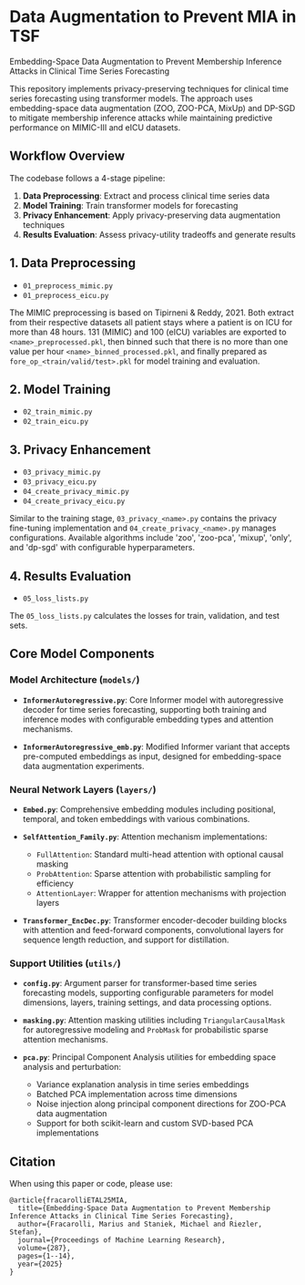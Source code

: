 # Data Augmentation to Prevent MIA in TSF
Embedding-Space Data Augmentation to Prevent Membership Inference Attacks in Clinical Time Series Forecasting

This repository implements privacy-preserving techniques for clinical time series forecasting using transformer models. The approach uses embedding-space data augmentation (ZOO, ZOO-PCA, MixUp) and DP-SGD to mitigate membership inference attacks while maintaining predictive performance on MIMIC-III and eICU datasets.

## Workflow Overview

The codebase follows a 4-stage pipeline:
1. **Data Preprocessing**: Extract and process clinical time series data
2. **Model Training**: Train transformer models for forecasting
3. **Privacy Enhancement**: Apply privacy-preserving data augmentation techniques  
4. **Results Evaluation**: Assess privacy-utility tradeoffs and generate results

## 1. Data Preprocessing
- `01_preprocess_mimic.py`
- `01_preprocess_eicu.py`

The MIMIC preprocessing is based on Tipirneni & Reddy, 2021. Both extract from their respective datasets all patient stays where a patient is on ICU for more than 48 hours. 131 (MIMIC) and 100 (eICU) variables are exported to `<name>_preprocessed.pkl`, then binned such that there is no more than one value per hour `<name>_binned_processed.pkl`, and finally prepared as `fore_op_<train/valid/test>.pkl` for model training and evaluation.

## 2. Model Training
- `02_train_mimic.py`
- `02_train_eicu.py`


## 3. Privacy Enhancement
- `03_privacy_mimic.py`
- `03_privacy_eicu.py`
- `04_create_privacy_mimic.py`
- `04_create_privacy_eicu.py`

Similar to the training stage, `03_privacy_<name>.py` contains the privacy fine-tuning implementation and `04_create_privacy_<name>.py` manages configurations. Available algorithms include 'zoo', 'zoo-pca', 'mixup', 'only', and 'dp-sgd' with configurable hyperparameters.

## 4. Results Evaluation
- `05_loss_lists.py`

The `05_loss_lists.py` calculates the losses for train, validation, and test sets.

## Core Model Components

### Model Architecture (`models/`)
- **`InformerAutoregressive.py`**: Core Informer model with autoregressive decoder for time series forecasting, supporting both training and inference modes with configurable embedding types and attention mechanisms.

- **`InformerAutoregressive_emb.py`**: Modified Informer variant that accepts pre-computed embeddings as input, designed for embedding-space data augmentation experiments.

### Neural Network Layers (`layers/`)
- **`Embed.py`**: Comprehensive embedding modules including positional, temporal, and token embeddings with various combinations.

- **`SelfAttention_Family.py`**: Attention mechanism implementations:
  - `FullAttention`: Standard multi-head attention with optional causal masking
  - `ProbAttention`: Sparse attention with probabilistic sampling for efficiency
  - `AttentionLayer`: Wrapper for attention mechanisms with projection layers

- **`Transformer_EncDec.py`**: Transformer encoder-decoder building blocks with attention and feed-forward components, convolutional layers for sequence length reduction, and support for distillation.

### Support Utilities (`utils/`)
- **`config.py`**: Argument parser for transformer-based time series forecasting models, supporting configurable parameters for model dimensions, layers, training settings, and data processing options.

- **`masking.py`**: Attention masking utilities including `TriangularCausalMask` for autoregressive modeling and `ProbMask` for probabilistic sparse attention mechanisms.

- **`pca.py`**: Principal Component Analysis utilities for embedding space analysis and perturbation:
  - Variance explanation analysis in time series embeddings
  - Batched PCA implementation across time dimensions
  - Noise injection along principal component directions for ZOO-PCA data augmentation
  - Support for both scikit-learn and custom SVD-based PCA implementations
 

## Citation
When using this paper or code, please use:

```
@article{fracarolliETAL25MIA,
  title={Embedding-Space Data Augmentation to Prevent Membership Inference Attacks in Clinical Time Series Forecasting},
  author={Fracarolli, Marius and Staniek, Michael and Riezler, Stefan},
  journal={Proceedings of Machine Learning Research},
  volume={287},
  pages={1--14},
  year={2025}
}
```
